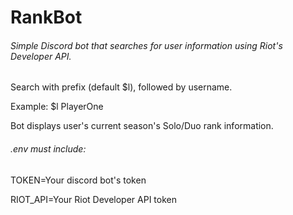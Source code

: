 # RankBot
###### Simple Discord bot that searches for user information using Riot's Developer API.

Search with prefix (default $l), followed by username.

Example: $l PlayerOne

Bot displays user's current season's Solo/Duo rank information.

###### .env must include:

TOKEN=Your discord bot's token

RIOT_API=Your Riot Developer API token